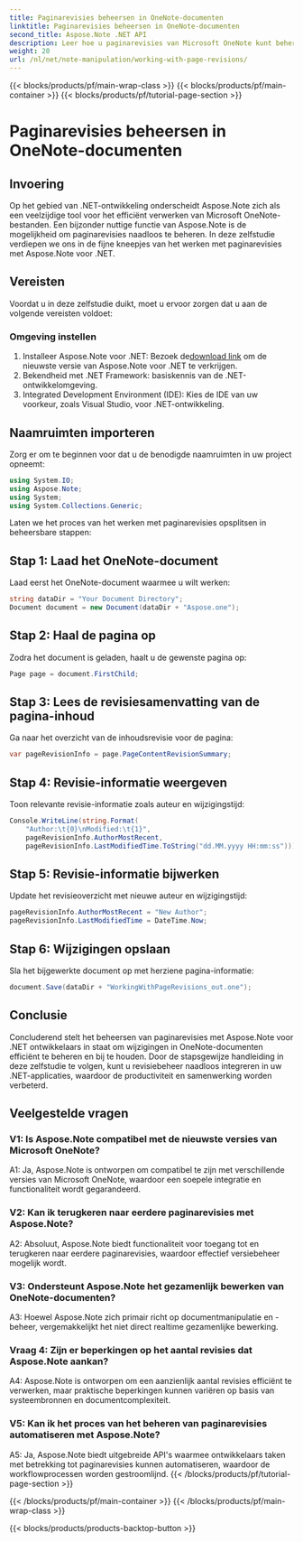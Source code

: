 ```yaml
---
title: Paginarevisies beheersen in OneNote-documenten
linktitle: Paginarevisies beheersen in OneNote-documenten
second_title: Aspose.Note .NET API
description: Leer hoe u paginarevisies van Microsoft OneNote kunt beheren met Aspose.Note. Stapsgewijze handleiding voor naadloze integratie en versiebeheer in uw .NET-applicaties.
weight: 20
url: /nl/net/note-manipulation/working-with-page-revisions/
---
```


{{< blocks/products/pf/main-wrap-class >}}
{{< blocks/products/pf/main-container >}}
{{< blocks/products/pf/tutorial-page-section >}}

# Paginarevisies beheersen in OneNote-documenten

## Invoering

Op het gebied van .NET-ontwikkeling onderscheidt Aspose.Note zich als een veelzijdige tool voor het efficiënt verwerken van Microsoft OneNote-bestanden. Een bijzonder nuttige functie van Aspose.Note is de mogelijkheid om paginarevisies naadloos te beheren. In deze zelfstudie verdiepen we ons in de fijne kneepjes van het werken met paginarevisies met Aspose.Note voor .NET.

## Vereisten

Voordat u in deze zelfstudie duikt, moet u ervoor zorgen dat u aan de volgende vereisten voldoet:

### Omgeving instellen

1.  Installeer Aspose.Note voor .NET: Bezoek de[download link](https://releases.aspose.com/note/net/) om de nieuwste versie van Aspose.Note voor .NET te verkrijgen.
2. Bekendheid met .NET Framework: basiskennis van de .NET-ontwikkelomgeving.
3. Integrated Development Environment (IDE): Kies de IDE van uw voorkeur, zoals Visual Studio, voor .NET-ontwikkeling.

## Naamruimten importeren

Zorg er om te beginnen voor dat u de benodigde naamruimten in uw project opneemt:

```csharp
using System.IO;
using Aspose.Note;
using System;
using System.Collections.Generic;
```

Laten we het proces van het werken met paginarevisies opsplitsen in beheersbare stappen:

## Stap 1: Laad het OneNote-document

Laad eerst het OneNote-document waarmee u wilt werken:

```csharp
string dataDir = "Your Document Directory";
Document document = new Document(dataDir + "Aspose.one");
```

## Stap 2: Haal de pagina op

Zodra het document is geladen, haalt u de gewenste pagina op:

```csharp
Page page = document.FirstChild;
```

## Stap 3: Lees de revisiesamenvatting van de pagina-inhoud

Ga naar het overzicht van de inhoudsrevisie voor de pagina:

```csharp
var pageRevisionInfo = page.PageContentRevisionSummary;
```

## Stap 4: Revisie-informatie weergeven

Toon relevante revisie-informatie zoals auteur en wijzigingstijd:

```csharp
Console.WriteLine(string.Format(
    "Author:\t{0}\nModified:\t{1}",
    pageRevisionInfo.AuthorMostRecent,
    pageRevisionInfo.LastModifiedTime.ToString("dd.MM.yyyy HH:mm:ss")));
```

## Stap 5: Revisie-informatie bijwerken

Update het revisieoverzicht met nieuwe auteur en wijzigingstijd:

```csharp
pageRevisionInfo.AuthorMostRecent = "New Author";
pageRevisionInfo.LastModifiedTime = DateTime.Now;
```

## Stap 6: Wijzigingen opslaan

Sla het bijgewerkte document op met herziene pagina-informatie:

```csharp
document.Save(dataDir + "WorkingWithPageRevisions_out.one");
```

## Conclusie

Concluderend stelt het beheersen van paginarevisies met Aspose.Note voor .NET ontwikkelaars in staat om wijzigingen in OneNote-documenten efficiënt te beheren en bij te houden. Door de stapsgewijze handleiding in deze zelfstudie te volgen, kunt u revisiebeheer naadloos integreren in uw .NET-applicaties, waardoor de productiviteit en samenwerking worden verbeterd.

## Veelgestelde vragen

### V1: Is Aspose.Note compatibel met de nieuwste versies van Microsoft OneNote?

A1: Ja, Aspose.Note is ontworpen om compatibel te zijn met verschillende versies van Microsoft OneNote, waardoor een soepele integratie en functionaliteit wordt gegarandeerd.

### V2: Kan ik terugkeren naar eerdere paginarevisies met Aspose.Note?

A2: Absoluut, Aspose.Note biedt functionaliteit voor toegang tot en terugkeren naar eerdere paginarevisies, waardoor effectief versiebeheer mogelijk wordt.

### V3: Ondersteunt Aspose.Note het gezamenlijk bewerken van OneNote-documenten?

A3: Hoewel Aspose.Note zich primair richt op documentmanipulatie en -beheer, vergemakkelijkt het niet direct realtime gezamenlijke bewerking.

### Vraag 4: Zijn er beperkingen op het aantal revisies dat Aspose.Note aankan?

A4: Aspose.Note is ontworpen om een aanzienlijk aantal revisies efficiënt te verwerken, maar praktische beperkingen kunnen variëren op basis van systeembronnen en documentcomplexiteit.

### V5: Kan ik het proces van het beheren van paginarevisies automatiseren met Aspose.Note?

A5: Ja, Aspose.Note biedt uitgebreide API's waarmee ontwikkelaars taken met betrekking tot paginarevisies kunnen automatiseren, waardoor de workflowprocessen worden gestroomlijnd.
{{< /blocks/products/pf/tutorial-page-section >}}

{{< /blocks/products/pf/main-container >}}
{{< /blocks/products/pf/main-wrap-class >}}

{{< blocks/products/products-backtop-button >}}
